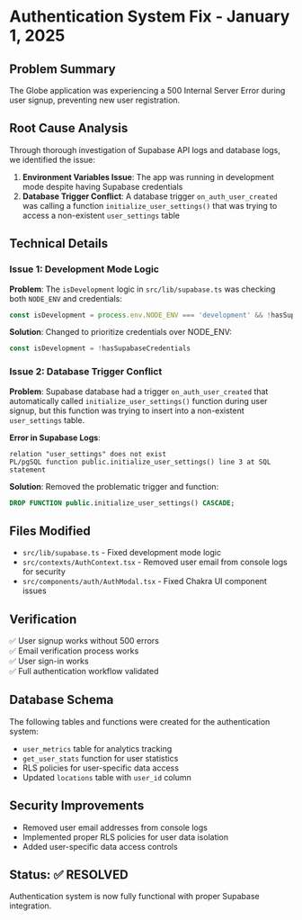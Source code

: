# Authentication System Fix - January 1, 2025

## Problem Summary
The Globe application was experiencing a 500 Internal Server Error during user signup, preventing new user registration.

## Root Cause Analysis
Through thorough investigation of Supabase API logs and database logs, we identified the issue:

1. **Environment Variables Issue**: The app was running in development mode despite having Supabase credentials
2. **Database Trigger Conflict**: A database trigger `on_auth_user_created` was calling a function `initialize_user_settings()` that was trying to access a non-existent `user_settings` table

## Technical Details

### Issue 1: Development Mode Logic
**Problem**: The `isDevelopment` logic in `src/lib/supabase.ts` was checking both `NODE_ENV` and credentials:
```typescript
const isDevelopment = process.env.NODE_ENV === 'development' && !hasSupabaseCredentials
```

**Solution**: Changed to prioritize credentials over NODE_ENV:
```typescript
const isDevelopment = !hasSupabaseCredentials
```

### Issue 2: Database Trigger Conflict
**Problem**: Supabase database had a trigger `on_auth_user_created` that automatically called `initialize_user_settings()` function during user signup, but this function was trying to insert into a non-existent `user_settings` table.

**Error in Supabase Logs**:
```
relation "user_settings" does not exist
PL/pgSQL function public.initialize_user_settings() line 3 at SQL statement
```

**Solution**: Removed the problematic trigger and function:
```sql
DROP FUNCTION public.initialize_user_settings() CASCADE;
```

## Files Modified
- `src/lib/supabase.ts` - Fixed development mode logic
- `src/contexts/AuthContext.tsx` - Removed user email from console logs for security
- `src/components/auth/AuthModal.tsx` - Fixed Chakra UI component issues

## Verification
✅ User signup works without 500 errors  
✅ Email verification process works  
✅ User sign-in works  
✅ Full authentication workflow validated  

## Database Schema
The following tables and functions were created for the authentication system:
- `user_metrics` table for analytics tracking
- `get_user_stats` function for user statistics
- RLS policies for user-specific data access
- Updated `locations` table with `user_id` column

## Security Improvements
- Removed user email addresses from console logs
- Implemented proper RLS policies for user data isolation
- Added user-specific data access controls

## Status: ✅ RESOLVED
Authentication system is now fully functional with proper Supabase integration.
